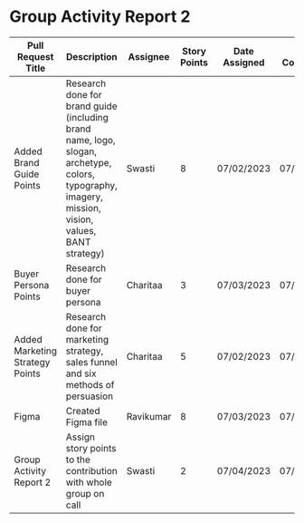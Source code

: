 # Group Activity Report 2

| Pull Request Title | Description | Assignee | Story Points | Date Assigned | Date Completed |
| ------------------ | ----------- | -------- | ------------- | ------------- | -------------- |
| Added Brand Guide Points | Research done for brand guide (including brand name, logo, slogan, archetype, colors, typography, imagery, mission, vision, values, BANT strategy) | Swasti | 8 | 07/02/2023 | 07/03/2023 |
| Buyer Persona Points | Research done for buyer persona | Charitaa | 3 | 07/03/2023 | 07/04/2023 |
| Added Marketing Strategy Points | Research done for marketing strategy, sales funnel and six methods of persuasion | Charitaa | 5 | 07/02/2023 | 07/03/2023 |
| Figma | Created Figma file  | Ravikumar | 8 | 07/03/2023 | 07/04/2023 |
| Group Activity Report 2 | Assign story points to the contribution with whole group on call | Swasti | 2 | 07/04/2023 | 07/04/2023 |